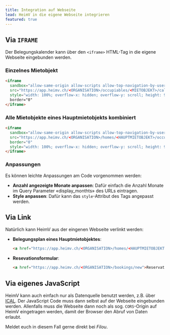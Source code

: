 ```yaml
---
title: Integration auf Webseite
lead: HeimV in die eigene Webseite integrieren
featured: true
---
```


## Via `IFRAME`

Der Belegungskalender kann über den `<iframe>` HTML-Tag in die eigene Webseite eingebunden werden.

### Einzelnes Mietobjekt

```html
<iframe
  sandbox="allow-same-origin allow-scripts allow-top-navigation-by-user-activation allow-top-navigation"
  src="https://app.heimv.ch/<ORGANISATION>/occupiables/<MIETOBJEKT>/calendar/embed?display_months=9"
  style="width: 100%; overflow-x: hidden; overflow-y: scroll; height: 960px; border: none;">
  border="0"
</iframe>
```

### Alle Mietobjekte eines Hauptmietobjekts kombiniert

```html
<iframe
  sandbox="allow-same-origin allow-scripts allow-top-navigation-by-user-activation allow-top-navigation"
  src="https://app.heimv.ch/<ORGANISATION>/homes/<HAUPTMIETOBJEKT>/occupancies/embed?display_months=9"
  border="0"
  style="width: 100%; overflow-x: hidden; overflow-y: scroll; height: 960px; border: none;">
</iframe>
```

### Anpassungen

Es können leichte Anpassungen am Code vorgenommen werden: 

- **Anzahl angezeigte Monate anpassen**: Dafür einfach die Anzahl Monate im Query Parameter «display_monthts» des URLs eintragen.
- **Style anpassen**: Dafür kann das `style`-Attribut des Tags angepasst werden.

## Via Link

Natürlich kann HeimV aus der eingenen Webseite verlinkt werden:

- **Belegungsplan eines Hauptmietobjektes**: 
  
  ```html
  <a href="https://app.heimv.ch/<ORGANISATION>/homes/<HAUPTMIETOBJEKT>/">Belegungsplan</a>
  ```

- **Resevationsformular**: 

  ```html
  <a href="https://app.heimv.ch/<ORGANISATION>/bookings/new">Reservation</a>
  ```


## Via eigenes JavaScript 

HeimV kann auch einfach nur als Datenquelle benutzt werden, z.B. über [ICAL](./ical_feed). Der JavaScript Code muss dann selbst auf der Webseite eingebunden werden. Allenfalls muss die Webseite dann noch als sog. `CORS`-Origin auf HeimV eingetragen werden, damit der Browser den Abruf von Daten erlaubt.

Meldet euch in diesem Fall gerne direkt bei *Filou*.
